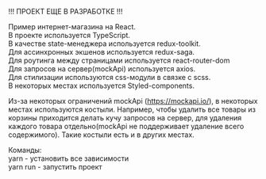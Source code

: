 !!! ПРОЕКТ ЕЩЕ В РАЗРАБОТКЕ !!!  
  
  
Пример интернет-магазина на React.  
В проекте используется TypeScript.  
В качестве state-менеджера используется redux-toolkit.  
Для ассинхронных экшенов используется redux-saga.  
Для роутинга между страницами используется react-router-dom  
Для запросов на сервер(mockApi) используется axios.  
Для стилизации используются css-модули в связке с scss.  
В некоторых местах используется Styled-components.   

  
Из-за некоторых ограничений mockApi (https://mockapi.io/), в некоторых местах используются костыли. Например, чтобы удалить все товары из корзины приходится делать кучу запросов на сервер, для удаления каждого товара отдельно(mockApi не поддерживает удаление всего содержимого). Такие костыли есть и в других местах.  
  
    
      
Команды:  
yarn - установить все зависимости  
yarn run - запустить проект



